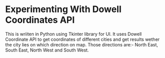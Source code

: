 # Experimenting With Dowell Coordinates API
This is wriiten in Python using Tkinter library for UI. It uses Dowell Coordinate API to get coordinates of different cities and get results wether the city lies on which direction on map.
Those directions are:-
North East, South East, North West and South West.
